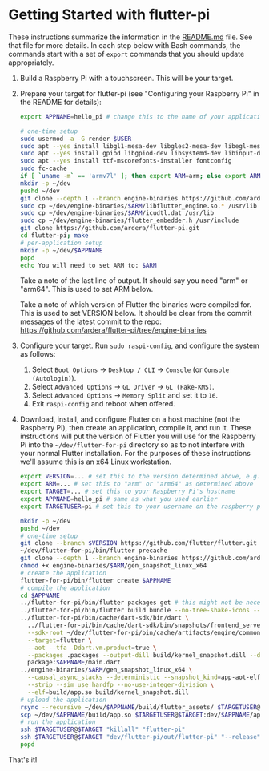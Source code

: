 # Getting Started with flutter-pi

These instructions summarize the information in the [README.md](README.md) file. See that file for more details.
In each step below with Bash commands, the commands start with a set of `export` commands that you should update appropriately.

1. Build a Raspberry Pi with a touchscreen. This will be your target.

2. Prepare your target for flutter-pi (see "Configuring your Raspberry Pi" in the README for details):
   ```bash
   export APPNAME=hello_pi # change this to the name of your application
   
   # one-time setup
   sudo usermod -a -G render $USER
   sudo apt --yes install libgl1-mesa-dev libgles2-mesa-dev libegl-mesa0 libdrm-dev libgbm-dev
   sudo apt --yes install gpiod libgpiod-dev libsystemd-dev libinput-dev libudev-dev libxkbcommon-dev
   sudo apt --yes install ttf-mscorefonts-installer fontconfig
   sudo fc-cache
   if [ `uname -m` == 'armv7l' ]; then export ARM=arm; else export ARM=arm64; fi
   mkdir -p ~/dev
   pushd ~/dev
   git clone --depth 1 --branch engine-binaries https://github.com/ardera/flutter-pi.git engine-binaries
   sudo cp ~/dev/engine-binaries/$ARM/libflutter_engine.so.* /usr/lib
   sudo cp ~/dev/engine-binaries/$ARM/icudtl.dat /usr/lib
   sudo cp ~/dev/engine-binaries/flutter_embedder.h /usr/include
   git clone https://github.com/ardera/flutter-pi.git
   cd flutter-pi; make
   # per-application setup
   mkdir -p ~/dev/$APPNAME
   popd
   echo You will need to set ARM to: $ARM
   ```
   
   Take a note of the last line of output. It should say you need "arm" or "arm64". This is used to set ARM below.
   
   Take a note of which version of Flutter the binaries were compiled for. This is used to set VERSION below. It should be clear from the commit messages of the latest commit to the repo: https://github.com/ardera/flutter-pi/tree/engine-binaries

3. Configure your target. Run `sudo raspi-config`, and configure the system as follows:
   1. Select `Boot Options` -> `Desktop / CLI` -> `Console` (or `Console (Autologin)`).
   2. Select `Advanced Options` -> `GL Driver` -> `GL (Fake-KMS)`.
   3. Select `Advanced Options` -> `Memory Split` and set it to `16`.
   4. Exit `raspi-config` and reboot when offered.

4. Download, install, and configure Flutter on a host machine (not the Raspberry Pi), then create an application, compile it, and run it.
   These instructions will put the version of Flutter you will use for the Raspberry Pi into the `~/dev/flutter-for-pi` directory so as to not interfere with your normal Flutter installation.
   For the purposes of these instructions we'll assume this is an x64 Linux workstation.
   ```bash
   export VERSION=... # set this to the version determined above, e.g. 1.22.4
   export ARM=... # set this to "arm" or "arm64" as determined above
   export TARGET=... # set this to your Raspberry Pi's hostname
   export APPNAME=hello_pi # same as what you used earlier
   export TARGETUSER=pi # set this to your username on the raspberry pi, e.g. "pi" or $USER if it's the same as on the host
   
   mkdir -p ~/dev
   pushd ~/dev
   # one-time setup
   git clone --branch $VERSION https://github.com/flutter/flutter.git flutter-for-pi
   ~/dev/flutter-for-pi/bin/flutter precache
   git clone --depth 1 --branch engine-binaries https://github.com/ardera/flutter-pi.git engine-binaries
   chmod +x engine-binaries/$ARM/gen_snapshot_linux_x64
   # create the application
   flutter-for-pi/bin/flutter create $APPNAME
   # compile the application
   cd $APPNAME
   ../flutter-for-pi/bin/flutter packages get # this might not be necessary
   ../flutter-for-pi/bin/flutter build bundle --no-tree-shake-icons --precompiled
   ../flutter-for-pi/bin/cache/dart-sdk/bin/dart \
     ../flutter-for-pi/bin/cache/dart-sdk/bin/snapshots/frontend_server.dart.snapshot \
     --sdk-root ~/dev/flutter-for-pi/bin/cache/artifacts/engine/common/flutter_patched_sdk_product \
     --target=flutter \
     --aot --tfa -Ddart.vm.product=true \
     --packages .packages --output-dill build/kernel_snapshot.dill --depfile build/kernel_snapshot.d \
     package:$APPNAME/main.dart
   ../engine-binaries/$ARM/gen_snapshot_linux_x64 \
     --causal_async_stacks --deterministic --snapshot_kind=app-aot-elf \
     --strip --sim_use_hardfp --no-use-integer-division \
     --elf=build/app.so build/kernel_snapshot.dill
   # upload the application
   rsync --recursive ~/dev/$APPNAME/build/flutter_assets/ $TARGETUSER@$TARGET:dev/$APPNAME
   scp ~/dev/$APPNAME/build/app.so $TARGETUSER@$TARGET:dev/$APPNAME/app.so
   # run the application
   ssh $TARGETUSER@$TARGET "killall" "flutter-pi"	
   ssh $TARGETUSER@$TARGET "dev/flutter-pi/out/flutter-pi" "--release" "~/dev/$APPNAME"
   popd
   ```

That's it!
